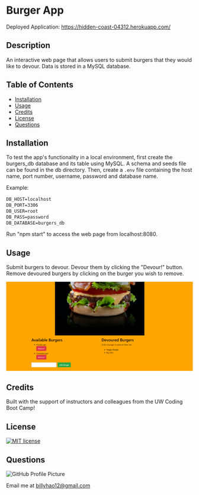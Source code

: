 # Burger App

Deployed Application: https://hidden-coast-04312.herokuapp.com/

## Description

An interactive web page that allows users to submit burgers that they would like to devour. Data is stored in a MySQL database.

## Table of Contents

* [Installation](#installation)
* [Usage](#usage)
* [Credits](#credits)
* [License](#license)
* [Questions](#questions)

## Installation

To test the app's functionality in a local environment, first create the burgers_db database and its table using MySQL. A schema and seeds file can be found in the db directory. Then, create a `.env` file containing the host name, port number, username, password and database name.

Example:
```
DB_HOST=localhost
DB_PORT=3306
DB_USER=root
DB_PASS=password
DB_DATABASE=burgers_db
```

Run "npm start" to access the web page from localhost:8080.

## Usage

Submit burgers to devour. Devour them by clicking the "Devour!" button. Remove devoured burgers by clicking on the burger you wish to remove.

![Screenshot of Application](public/assets/img/screenshot.png)

## Credits

Built with the support of instructors and colleagues from the UW Coding Boot Camp!

## License

[![MIT license](https://img.shields.io/badge/License-MIT-blue.svg)](LICENSE)

## Questions

![GitHub Profile Picture](https://github.com/billyhao12.png)

Email me at <billyhao12@gmail.com>
